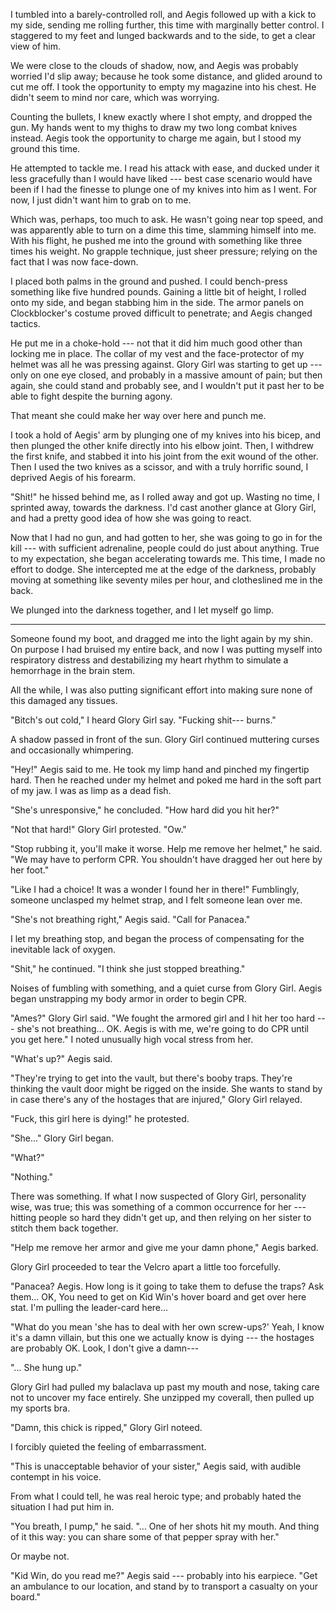 I tumbled into a barely-controlled roll, and Aegis followed up with a kick to my side, sending me
rolling further, this time with marginally better control. I staggered to my feet and lunged backwards
and to the side, to get a clear view of him.

We were close to the clouds of shadow, now, and Aegis was probably worried I'd slip away; because he
took some distance, and glided around to cut me off. I took the opportunity to empty my magazine into
his chest. He didn't seem to mind nor care, which was worrying.

Counting the bullets, I knew exactly where I shot empty, and dropped the gun. My hands went to my thighs
to draw my two long combat knives instead. Aegis took the opportunity to charge me again, but I stood my ground
this time.

He attempted to tackle me. I read his attack with ease, and ducked under it less gracefully than I would have liked
--- best case scenario would have been if I had the finesse to plunge one of my knives into him as I went. For now,
I just didn't want him to grab on to me.

Which was, perhaps, too much to ask. He wasn't going near top speed, and was apparently able to
turn on a dime this time, slamming himself into me. With his flight, he pushed me into the ground
with something like three times his weight. No grapple technique, just sheer pressure; relying on the
fact that I was now face-down.

I placed both palms in the ground and pushed. I could bench-press something like five hundred pounds.
Gaining a little bit of height, I rolled onto my side, and began stabbing him in the side. The armor
panels on Clockblocker's costume proved difficult to penetrate; and Aegis changed tactics.

He put me in a choke-hold --- not that it did him much good other than locking me in place. The collar
of my vest and the face-protector of my helmet was all he was pressing against. Glory Girl was starting to get up
--- only on one eye closed, and probably in a massive amount of pain; but then again, she could stand and probably see,
and I wouldn't put it past her to be able to fight despite the burning agony.

That meant she could make her way over here and punch me.

I took a hold of Aegis' arm by plunging one of my knives into his bicep, and then plunged the other
knife directly into his elbow joint. Then, I withdrew the first knife, and stabbed it into his joint from
the exit wound of the other. Then I used the two knives as a scissor, and with a truly horrific sound, I deprived Aegis
of his forearm.

"Shit!" he hissed behind me, as I rolled away and got up. Wasting no time, I sprinted away, towards the darkness.
I'd cast another glance at Glory Girl, and had a pretty good idea of how she was going to react.

Now that I had no gun, and had gotten to her, she was going to go in for the kill --- with sufficient adrenaline,
people could do just about anything. True to my expectation, she began accelerating towards me. This time,
I made no effort to dodge. She intercepted me at the edge of the darkness, probably moving at something like
seventy miles per hour, and clotheslined me in the back.

We plunged into the darkness together, and I let myself go limp.

----

Someone found my boot, and dragged me into the light again by my shin.
On purpose I had bruised my entire back, and now I was putting myself into respiratory 
distress and destabilizing my heart rhythm to simulate a hemorrhage in the brain stem.

All the while, I was also putting significant effort into making sure none of this damaged any tissues.

"Bitch's out cold," I heard Glory Girl say. "Fucking shit--- burns."

A shadow passed in front of the sun. Glory Girl continued muttering curses and occasionally whimpering.

"Hey!" Aegis said to me. He took my limp hand and pinched my fingertip hard. Then he reached under my helmet and 
poked me hard in the soft part of my jaw. I was as limp as a dead fish.

"She's unresponsive," he concluded. "How hard did you hit her?"

"Not that hard!" Glory Girl protested. "Ow."

"Stop rubbing it, you'll make it worse. Help me remove her
helmet," he said. "We may have to perform CPR. You shouldn't have dragged her out
here by her foot."

"Like I had a choice! It was a wonder I found her in there!"
Fumblingly, someone unclasped my helmet strap, and I felt someone lean over me.

"She's not breathing right," Aegis said. "Call for Panacea."

I let my breathing stop, and began the process of compensating for the inevitable lack of oxygen.

"Shit," he continued. "I think she just stopped breathing."

Noises of fumbling with something, and a quiet curse from Glory Girl. Aegis began unstrapping my
body armor in order to begin CPR.

"Ames?" Glory Girl said. "We fought the armored girl and I hit her
too hard --- she's not breathing... OK. Aegis is with
me, we're going to do CPR until you get here." I noted unusually high vocal stress from her.

"What's up?" Aegis said.
 
"They're trying to get into the vault, but there's booby traps. They're thinking the
vault door might be rigged on the inside. She wants to stand by in case there's any
of the hostages that are injured," Glory Girl relayed.

"Fuck, this girl here is dying!" he protested.

"She..." Glory Girl began.

"What?"

"Nothing."

There was something. If what I now suspected of Glory Girl, personality wise, was true; this was something
of a common occurrence for her --- hitting people so hard they didn't get up, and then relying on her sister
to stitch them back together.

"Help me remove her armor and give me your damn phone," Aegis barked.

Glory Girl proceeded to tear the Velcro apart a little too forcefully.

"Panacea? Aegis. How long is it going to take them to defuse the traps? Ask them...
OK, You need to get on Kid Win's hover board and get over here stat. I'm pulling the leader-card here...

"What do you mean 'she has to deal with her own screw-ups?' Yeah, I know it's a damn villain, but this
one we actually know is dying --- the hostages are probably OK. Look, I don't give a damn---

"... She hung up."

Glory Girl had pulled my balaclava up past my mouth
and nose, taking care not to uncover my face entirely.
She unzipped my coverall, then pulled up my sports bra.

"Damn, this chick is ripped," Glory Girl noteed.

I forcibly quieted the feeling of embarrassment.

"This is unacceptable behavior of your sister," Aegis said, with audible contempt in his voice.

From what I could tell, he was real heroic type; and probably hated the situation I had put him in.

"You breath, I pump," he said. "... One of her shots hit my mouth. And thing of it this way:
you can share some of that pepper spray with her."

Or maybe not.

"Kid Win, do you read me?" Aegis said --- probably into his earpiece. "Get an ambulance to our location, and
stand by to transport a casualty on your board."
